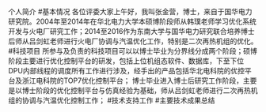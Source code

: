 个人简介
#基本情况
各位评委大家上午好，我叫张金营，博士，来自于国华电力研究院。2004年至2014年在华北电力大学本硕博阶段师从韩璞老师学习优化系统开发与火电厂研究工作；2014至2016作为东南大学与国华电力研究联合培养博士后师从吕剑虹老师进行火电厂协调与汽温优化工作，特别是二次再热机组的优化。
#科技项目
所参与及负责的科技项目可以以博士毕业为分界线分成两个阶段；硕博阶段主要进行优化控制平台的研发，包括上位机组态软件、数据库，下至下位DPU内部线程的调度所有工作进行涉及，经手出的产品包括华北电科院的优控平台及浙江电科院的TOP7优化控制平台；
博士毕业进入博士后研究工作阶段，主要是以博士阶段的优化控制平台与仿真经验为基础，师从吕剑虹老师进行二次再热机组的协调与汽温优化控制工作；
#技术支持工作
#主要技术成果总结
